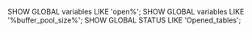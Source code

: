 SHOW GLOBAL variables LIKE 'open%';
SHOW GLOBAL variables LIKE '%buffer_pool_size%';
SHOW GLOBAL STATUS LIKE 'Opened_tables';

